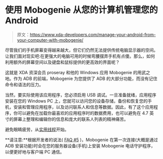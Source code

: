 # 使用 Mobogenie 从您的计算机管理您的 Android

> 原文：<https://www.xda-developers.com/manage-your-android-from-your-computer-with-mobogenie/>

尽管我们的手机屏幕变得越来越大，但它们仍然无法提供传统电脑显示器的空间。让我们面对现实吧:在更强大的电脑可用的时候弯腰摆弄手机有点傻。那么，如何利用额外的屏幕空间以及键盘和鼠标提供的更高效的界面呢？

这就是 XDA 资深会员 proseray 和他的 Windows 应用 Mobogenie 的用武之地。作为 ADB 的前端，Mobogenie 为您提供了 ADB 的大部分功能，而没有记住命令和语法的压力。

当然，要实际使用该应用程序，您必须启用 USB 调试。一旦准备就绪，应用程序安装在您的 Windows PC 上，您就可以访问您的设备存储，备份和恢复您的手机，安装和管理应用程序，以及访问联系人和信息等数据。因此，有了这个应用程序，你可以避免在加载你最喜欢的应用程序时的数据费用，也可以避免在 4.7 英寸的屏幕上整理和编辑你的信息和庞大的联系人列表的精神痛苦。

避免眼睛疲劳，从[实用线程](http://forum.xda-developers.com/showthread.php?t=2390564)开始。

**请注意:**根据开发者的说法( [FAQ #5](http://www.mobogenie.com/support.html) )，Mobogenie 在第一次连接(大概是通过 ADB 安装功能)时会在您的服务器设备(手机)上安装 Mobogenie 电话守护程序，以便更好地与客户端 PC 通信。